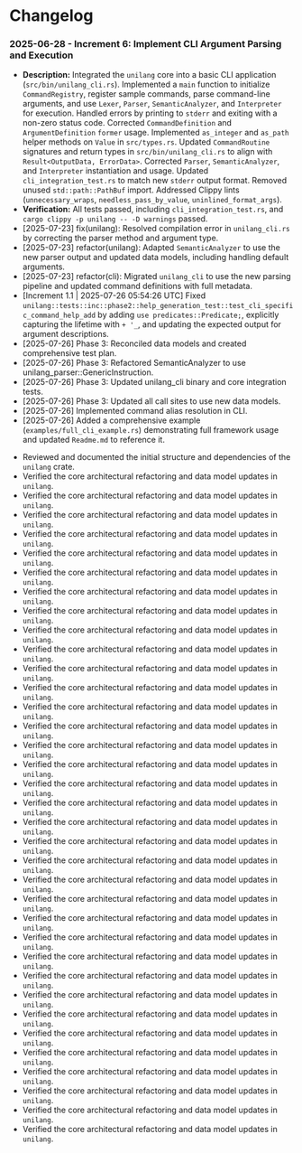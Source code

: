 # Changelog
### 2025-06-28 - Increment 6: Implement CLI Argument Parsing and Execution
*   **Description:** Integrated the `unilang` core into a basic CLI application (`src/bin/unilang_cli.rs`). Implemented a `main` function to initialize `CommandRegistry`, register sample commands, parse command-line arguments, and use `Lexer`, `Parser`, `SemanticAnalyzer`, and `Interpreter` for execution. Handled errors by printing to `stderr` and exiting with a non-zero status code. Corrected `CommandDefinition` and `ArgumentDefinition` `former` usage. Implemented `as_integer` and `as_path` helper methods on `Value` in `src/types.rs`. Updated `CommandRoutine` signatures and return types in `src/bin/unilang_cli.rs` to align with `Result<OutputData, ErrorData>`. Corrected `Parser`, `SemanticAnalyzer`, and `Interpreter` instantiation and usage. Updated `cli_integration_test.rs` to match new `stderr` output format. Removed unused `std::path::PathBuf` import. Addressed Clippy lints (`unnecessary_wraps`, `needless_pass_by_value`, `uninlined_format_args`).
*   **Verification:** All tests passed, including `cli_integration_test.rs`, and `cargo clippy -p unilang -- -D warnings` passed.
*   [2025-07-23] fix(unilang): Resolved compilation error in `unilang_cli.rs` by correcting the parser method and argument type.
*   [2025-07-23] refactor(unilang): Adapted `SemanticAnalyzer` to use the new parser output and updated data models, including handling default arguments.
*   [2025-07-23] refactor(cli): Migrated `unilang_cli` to use the new parsing pipeline and updated command definitions with full metadata.
* [Increment 1.1 | 2025-07-26 05:54:26 UTC] Fixed `unilang::tests::inc::phase2::help_generation_test::test_cli_specific_command_help_add` by adding `use predicates::Predicate;`, explicitly capturing the lifetime with `+ '_`, and updating the expected output for argument descriptions.
* [2025-07-26] Phase 3: Reconciled data models and created comprehensive test plan.
* [2025-07-26] Phase 3: Refactored SemanticAnalyzer to use unilang_parser::GenericInstruction.
* [2025-07-26] Phase 3: Updated unilang_cli binary and core integration tests.
* [2025-07-26] Phase 3: Updated all call sites to use new data models.
* [2025-07-26] Implemented command alias resolution in CLI.
*   [2025-07-26] Added a comprehensive example (`examples/full_cli_example.rs`) demonstrating full framework usage and updated `Readme.md` to reference it.
- Reviewed and documented the initial structure and dependencies of the `unilang` crate.
- Verified the core architectural refactoring and data model updates in `unilang`.
- Verified the core architectural refactoring and data model updates in `unilang`.
- Verified the core architectural refactoring and data model updates in `unilang`.
- Verified the core architectural refactoring and data model updates in `unilang`.
- Verified the core architectural refactoring and data model updates in `unilang`.
- Verified the core architectural refactoring and data model updates in `unilang`.
- Verified the core architectural refactoring and data model updates in `unilang`.
- Verified the core architectural refactoring and data model updates in `unilang`.
- Verified the core architectural refactoring and data model updates in `unilang`.
- Verified the core architectural refactoring and data model updates in `unilang`.
- Verified the core architectural refactoring and data model updates in `unilang`.
- Verified the core architectural refactoring and data model updates in `unilang`.
- Verified the core architectural refactoring and data model updates in `unilang`.
- Verified the core architectural refactoring and data model updates in `unilang`.
- Verified the core architectural refactoring and data model updates in `unilang`.
- Verified the core architectural refactoring and data model updates in `unilang`.
- Verified the core architectural refactoring and data model updates in `unilang`.
- Verified the core architectural refactoring and data model updates in `unilang`.
- Verified the core architectural refactoring and data model updates in `unilang`.
- Verified the core architectural refactoring and data model updates in `unilang`.
- Verified the core architectural refactoring and data model updates in `unilang`.
- Verified the core architectural refactoring and data model updates in `unilang`.
- Verified the core architectural refactoring and data model updates in `unilang`.
- Verified the core architectural refactoring and data model updates in `unilang`.
- Verified the core architectural refactoring and data model updates in `unilang`.
- Verified the core architectural refactoring and data model updates in `unilang`.
- Verified the core architectural refactoring and data model updates in `unilang`.
- Verified the core architectural refactoring and data model updates in `unilang`.
- Verified the core architectural refactoring and data model updates in `unilang`.
- Verified the core architectural refactoring and data model updates in `unilang`.
- Verified the core architectural refactoring and data model updates in `unilang`.
- Verified the core architectural refactoring and data model updates in `unilang`.
- Verified the core architectural refactoring and data model updates in `unilang`.
- Verified the core architectural refactoring and data model updates in `unilang`.
- Verified the core architectural refactoring and data model updates in `unilang`.